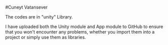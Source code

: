 #Cuneyt Vatansever

The codes are in "unity" Library. 

I have uploaded both the Unity module and App module to GitHub to ensure that you won't encounter any problems, whether you import them into a project or simply use them as libraries.